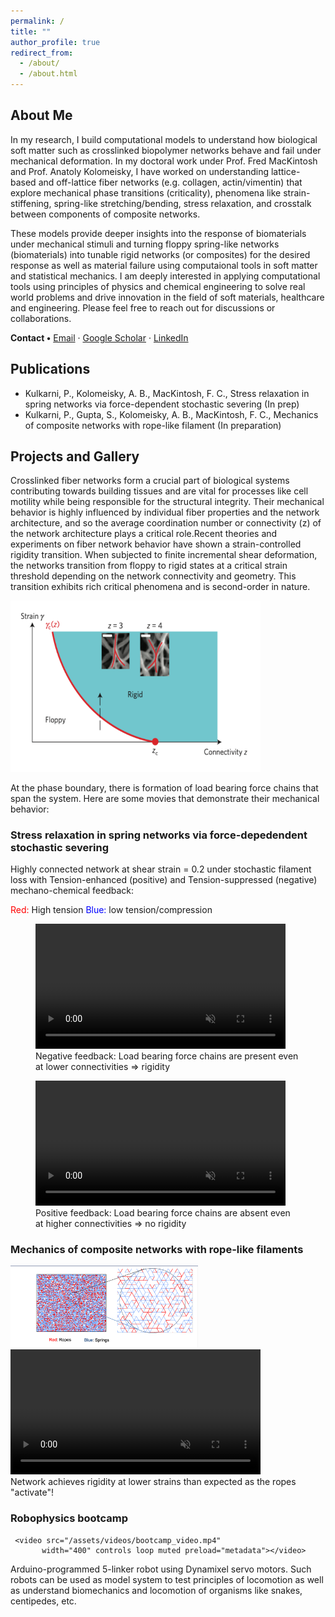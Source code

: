 ```yaml
---
permalink: /
title: ""
author_profile: true
redirect_from: 
  - /about/
  - /about.html
---
```


<!-- ---
layout: home            # keep the home layout
title: "Prathamesh Kulkarni"
permalink: /
--- -->

<!-- ===== HERO / NAME ===== -->
<!-- <div class="text-center my-4">
  <h1 style="font-size:3rem; font-weight:700;">Prathamesh Kulkarni</h1>
  <p style="font-size:1.25rem;">Computational Soft-Matter • PhD @ Rice University</p>
</div> -->

<!-- ===== ABOUT ===== -->
<div class="row align-items-center my-5">
  <div class="col-md-7">
    <h2>About&nbsp;Me</h2>
    <p>
    In my research, I build computational models to understand how biological soft matter such as crosslinked biopolymer networks behave and fail under mechanical deformation. In my doctoral work under Prof. Fred MacKintosh and Prof. Anatoly Kolomeisky, I have worked on understanding lattice-based and off-lattice fiber networks (e.g. collagen,
actin/vimentin) that explore mechanical phase transitions (criticality), phenomena like strain-stiffening, spring-like stretching/bending, stress relaxation, and crosstalk between components of composite networks. 
     </p>
     <p>
These models provide deeper insights into the response of biomaterials under mechanical stimuli and turning floppy spring-like networks (biomaterials) into tunable rigid networks (or composites) for the desired response as well as material failure using computaional tools in soft matter and statistical mechanics. 
I am deeply interested in applying computational tools using principles of physics and chemical engineering to solve real world problems and drive innovation in the field of soft materials, healthcare and engineering. Please feel free to reach out for discussions or collaborations.
</p>
    <p>
      <strong>Contact&nbsp;•</strong>
      <a href="mailto:prathamesh.kulkarni@rice.edu">Email</a> ·
      <a href="https://scholar.google.com/citations?hl=en&user=AB1YjFIAAAAJ">Google Scholar</a> ·
      <a href="www.linkedin.com/in/prathamesh-kulkarni-944a8b111">LinkedIn</a>
    </p>
  </div>

  <div class="col-md-5 text-center">
    <!-- <img src="/assets/images/lattice.png" class="img-fluid rounded" -->
         <!-- alt="Lattice simulation snapshot"> -->
  </div>
</div>



<!-- Duplicate ↑ block for more projects -->
<div>
<!-- ===== PUBLICATIONS ===== -->
<h2 id="publications" class="mt-5">Publications</h2>
<ul>
<li> Kulkarni, P., Kolomeisky, A. B., MacKintosh, F. C., Stress relaxation in spring networks via force-dependent stochastic
severing (In prep) </li>
<li> Kulkarni, P., Gupta, S., Kolomeisky, A. B., MacKintosh, F. C., Mechanics of composite networks with rope-like
filament (In preparation) </li>
</ul>
</div>


<!-- ===== PROJECTS ===== -->
<h2 id="projects" class="mt-5">Projects and Gallery</h2>

<p> Crosslinked fiber networks form a crucial part of biological systems contributing towards building tissues and are vital for processes like cell motility while being responsible for the structural
integrity. Their mechanical behavior is highly influenced by individual fiber properties and the network architecture, and so the average coordination number or connectivity (z) of the network architecture plays a critical role.Recent theories and experiments on fiber
network behavior have shown a strain-controlled rigidity transition. When subjected to finite incremental shear deformation, the networks transition from floppy to rigid
states at a critical strain threshold depending on the network connectivity and geometry. This transition exhibits rich critical phenomena and is second-order in nature. 
</p>

<!-- <div><img class="bg-white p-3 text-center my-3" src="/images/phasediagramschematic.png" class="img-fluid rounded" alt="phasediagramschematic" width="300"> -->
<!-- </div> -->
<div class="bg-white p-3 text-center my-3"> 
  <img src="/images/phasediagram_background2.png"
       class="img-fluid rounded"
       alt="phase‑diagram schematic"
       width="400">
</div>

<p>At the phase boundary, there is formation of load bearing force chains that span the system. Here are some movies that demonstrate their mechanical behavior:</p>

  <h3>Stress relaxation in spring networks via force-depedendent stochastic severing</h3>

<p> Highly connected network at shear strain = 0.2 under stochastic filament loss with Tension-enhanced (positive)  and Tension-suppressed (negative) mechano-chemical feedback:</p>
<p> <span style="color: red;">Red:</span>  High tension <span style="color:blue;">Blue:</span>  low tension/compression </p>
<!-- poster="/files/DoubleNetwork_zoomed.png" -->
<!-- Project 1 -->
<!-- ===== side‑by‑side video pair ===== -->
<!--
<div class="row my-4">

  
  <div class="col-12 col-md-6 text-center">
    <figure class="figure">
      <video src="/assets/videos/output_-50_new_u2.mp4"
             class="img-fluid"
             controls loop muted preload="metadata" width="300"></video>
      <figcaption class="figure-caption">
        Negative feedback: force chains persist → rigidity
      </figcaption>
    </figure>
  </div>

  
  <div class="col-12 col-md-6 text-center">
    <figure class="figure">
      <video src="/assets/videos/output_50_new_u2.mp4"
             class="img-fluid"
             controls loop muted preload="metadata" width="300"></video>
      <figcaption class="figure-caption">
        Positive feedback: chains lost → no rigidity
      </figcaption>
    </figure>
  </div>

</div>
-->
<div class="row-my-4  text-center">
  <div class="col-md-4 text-center">
    <figure class="figure">
    <video src="/assets/videos/output_-50_new_u2.mp4"
           width="400" controls loop muted preload="metadata"></video>
       <figcaption class="figure-caption">
         Negative feedback: Load bearing force chains are present even at lower connectivities => rigidity 
        <!-- Z=4.0&nbsp;&nbsp;·&nbsp;&nbsp;γ = 0.2 -->
       </figcaption>       
          </figure>
          
  </div>

  <!-- <div> -->
  <div class="col-md-4 text-center">
    <figure class="figure">
    <video src="/assets/videos/output_50_new_u2.mp4"
           width="400" controls loop muted preload="metadata"></video>
       <figcaption class="figure-caption">
        Positive feedback: Load bearing force chains are absent even at higher connectivities => no rigidity 
        <!-- Z=4.0&nbsp;&nbsp;·&nbsp;&nbsp;γ = 0.2 -->
       </figcaption>       
          </figure> 
  </div>
</div>
<!-- </div> -->

  <h3>Mechanics of composite networks with rope-like filaments</h3>
<div class="row-my-4 text-center">
  
  <div class="col-md-4 text-center">

<img src="/files/DoubleNetwork_zoomed.png" class="img-fluid rounded" alt="Double Network snapshot" width="300">
  </div>
  <div class="col-md-4">
        <video src="/assets/videos/output_video_sample1000.mp4"
           width="400" controls loop muted preload="metadata"></video>
    <!-- <img src="/files/DoubleNetwork_zoomed.png" class="img-fluid rounded" alt="Double Network snapshot" width="300"> -->
         <figcaption class="figure-caption">
        Network achieves rigidity at lower strains than expected as the ropes "activate"!
        <!-- Z=4.0&nbsp;&nbsp;·&nbsp;&nbsp;γ = 0.2 -->
       </figcaption>       
  </div>


  <div class="col-md-4  text-center" >
    <h3>Robophysics bootcamp</h3>

     <video src="/assets/videos/bootcamp_video.mp4"
           width="400" controls loop muted preload="metadata"></video>

  </div>
      <p>
    Arduino-programmed 5-linker robot using Dynamixel servo motors. Such robots can be used as model system to test principles of locomotion as well as understand biomechanics and locomotion of organisms like snakes, centipedes, etc. 
    </p>
</div>
<!-- </div> -->

<!--  START: side‑by‑side video comparison  -->
<!-- <div class="row">
  <div class="col-md-4"> <video src="/assets/videos/output_-50_new_u2.mp4"
           width="300" controls loop muted preload="metadata"></video></div>
  <div class="col-md-4"> <video src="/assets/videos/output_50_new_u2.mp4"
           width="300" controls loop muted preload="metadata"></video></div>
</div> -->